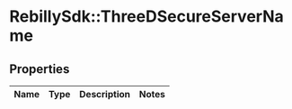 # RebillySdk::ThreeDSecureServerName

## Properties
Name | Type | Description | Notes
------------ | ------------- | ------------- | -------------

